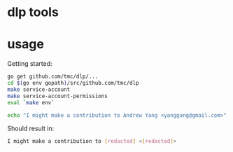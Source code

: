 # dlp tools

# usage

Getting started:

```sh
go get github.com/tmc/dlp/...
cd $(go env gopath)/src/github.com/tmc/dlp
make service-account
make service-account-permissions
eval `make env`

echo "I might make a contribution to Andrew Yang <yanggang@gmail.com>" | redact-pii
```

Should result in:
```sh
I might make a contribution to [redacted] <[redacted]>
```
